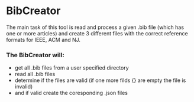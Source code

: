 # BibCreator
The main task of this tool is read and process a given .bib file (which has one or more articles) and create 3 different files with the correct reference formats for IEEE, ACM and NJ.
 
<h3>The BibCreator will:</h3>
 
- get all .bib files from a user specified directory<br />
- read all .bib files<br />
- determine if the files are valid (if one more filds {} are empty the file is invalid)<br />
- and if valid create the coresponding .json files<br />
